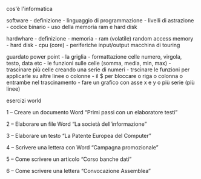 cos'è l'informatica

software
    - definizione
    - linguaggio di programmazione
    - livelli di astrazione
    - codice binario
    - uso della memoria ram e hard disk

hardwhare
    - definizione
    - memoria
        - ram (volatile) random access memory
        - hard disk
    - cpu (core)
    - periferiche input/output
macchina di touring

guardato power point
    - la griglia
    - formattazione celle numero, virgola, testo, data etc
    - le funzioni sulle celle (somma, media, min, max)
    - trascinare più celle creando una serie di numeri
    - trscinare le funzioni per applicarle su altre linee o colonne
    - il $ per bloccare o riga o colonna o entrambe nel trascinamento
    - fare un grafico con asse x e y o più serie (più linee)

esercizi world

1 – Creare un documento Word
“Primi passi con un elaboratore testi”

2 – Elaborare un file Word
“La società dell’informazione”

3 – Elaborare un testo
“La Patente Europea del Computer”

4 – Scrivere una lettera con Word
“Campagna promozionale”

5 – Come scrivere un articolo
“Corso banche dati”

6 – Come scrivere una lettera
“Convocazione Assemblea”